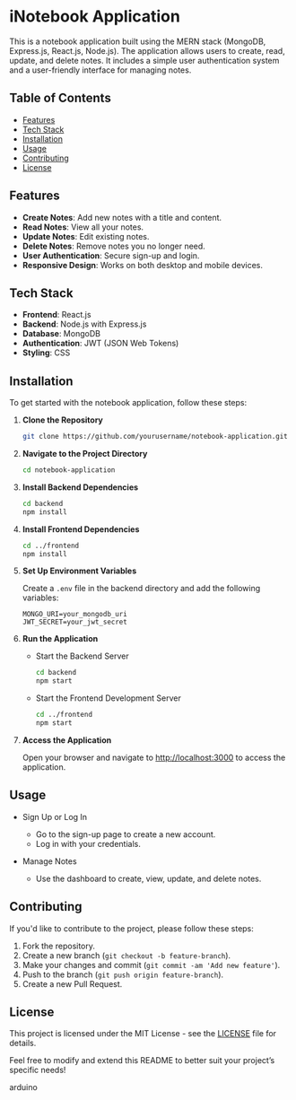 # iNotebook Application

This is a notebook application built using the MERN stack (MongoDB, Express.js, React.js, Node.js). The application allows users to create, read, update, and delete notes. It includes a simple user authentication system and a user-friendly interface for managing notes.

## Table of Contents

- [Features](#features)
- [Tech Stack](#tech-stack)
- [Installation](#installation)
- [Usage](#usage)
- [Contributing](#contributing)
- [License](#license)

## Features

- **Create Notes**: Add new notes with a title and content.
- **Read Notes**: View all your notes.
- **Update Notes**: Edit existing notes.
- **Delete Notes**: Remove notes you no longer need.
- **User Authentication**: Secure sign-up and login.
- **Responsive Design**: Works on both desktop and mobile devices.

## Tech Stack

- **Frontend**: React.js
- **Backend**: Node.js with Express.js
- **Database**: MongoDB
- **Authentication**: JWT (JSON Web Tokens)
- **Styling**: CSS

## Installation

To get started with the notebook application, follow these steps:

1. **Clone the Repository**

   ```bash
   git clone https://github.com/yourusername/notebook-application.git
   ```

2. **Navigate to the Project Directory**

   ```bash
   cd notebook-application
   ```

3. **Install Backend Dependencies**

   ```bash
   cd backend
   npm install
   ```

4. **Install Frontend Dependencies**

   ```bash
   cd ../frontend
   npm install
   ```

5. **Set Up Environment Variables**

   Create a `.env` file in the backend directory and add the following variables:

   ```env
   MONGO_URI=your_mongodb_uri
   JWT_SECRET=your_jwt_secret
   ```

6. **Run the Application**

   - Start the Backend Server

     ```bash
     cd backend
     npm start
     ```

   - Start the Frontend Development Server

     ```bash
     cd ../frontend
     npm start
     ```

7. **Access the Application**

   Open your browser and navigate to [http://localhost:3000](http://localhost:3000) to access the application.

## Usage

- Sign Up or Log In

  - Go to the sign-up page to create a new account.
  - Log in with your credentials.

- Manage Notes
  - Use the dashboard to create, view, update, and delete notes.

## Contributing

If you'd like to contribute to the project, please follow these steps:

1. Fork the repository.
2. Create a new branch (`git checkout -b feature-branch`).
3. Make your changes and commit (`git commit -am 'Add new feature'`).
4. Push to the branch (`git push origin feature-branch`).
5. Create a new Pull Request.

## License

This project is licensed under the MIT License - see the [LICENSE](LICENSE) file for details.

Feel free to modify and extend this README to better suit your project’s specific needs!

arduino

